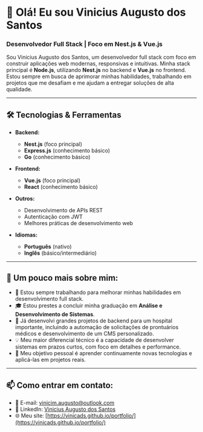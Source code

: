 # 👋 Olá! Eu sou Vinicius Augusto dos Santos

### Desenvolvedor Full Stack | Foco em Nest.js & Vue.js

Sou Vinicius Augusto dos Santos, um desenvolvedor full stack com foco em construir aplicações web modernas, responsivas e intuitivas. Minha stack principal é **Node.js**, utilizando **Nest.js** no backend e **Vue.js** no frontend. Estou sempre em busca de aprimorar minhas habilidades, trabalhando em projetos que me desafiam e me ajudam a entregar soluções de alta qualidade.

---

## 🛠️ Tecnologias & Ferramentas

- **Backend:**  
  - **Nest.js** (foco principal)  
  - **Express.js** (conhecimento básico)  
  - **Go** (conhecimento básico)
  
- **Frontend:**  
  - **Vue.js** (foco principal)  
  - **React** (conhecimento básico)

- **Outros:**  
  - Desenvolvimento de APIs REST  
  - Autenticação com JWT  
  - Melhores práticas de desenvolvimento web

- **Idiomas:**  
  - **Português** (nativo)  
  - **Inglês** (básico/intermediário)

---

## 🌱 Um pouco mais sobre mim:

- 🔭 Estou sempre trabalhando para melhorar minhas habilidades em desenvolvimento full stack.
- 🎓 Estou prestes a concluir minha graduação em **Análise e Desenvolvimento de Sistemas**.
- 🏢 Já desenvolvi grandes projetos de backend para um hospital importante, incluindo a automação de solicitações de prontuários médicos e desenvolvimento de um CMS personalizado.
- 💡 Meu maior diferencial técnico é a capacidade de desenvolver sistemas em prazos curtos, com foco em detalhes e performance.
- 🚀 Meu objetivo pessoal é aprender continuamente novas tecnologias e aplicá-las em projetos reais.

---

## 📫 Como entrar em contato:

- 📧 E-mail: [vinicim.augusto@outlook.com](mailto:vinicim.augusto@outlook.com)  
- 🔗 LinkedIn: [Vinicius Augusto dos Santos](https://www.linkedin.com/in/vinicius-augusto-dos-santos-2108b1237/)  
- 🌐 Meu site: [https://vinicads.github.io/portfolio/](https://vinicads.github.io/portfolio/)
